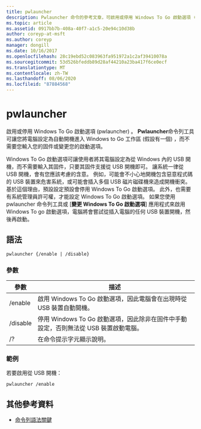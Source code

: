 ```yaml
---
title: pwlauncher
description: Pwlauncher 命令的參考文章，可啟用或停用 Windows To Go 啟動選項 (pwlauncher) 。
ms.topic: article
ms.assetid: 0917bb7b-408a-40f7-a1c5-20e94c10d38b
author: coreyp-at-msft
ms.author: coreyp
manager: dongill
ms.date: 10/16/2017
ms.openlocfilehash: 28c19ebd52c083963fa951972a1c2af39410078a
ms.sourcegitcommit: 53d526bfeddb89d28af44210a23ba417f6ce0ecf
ms.translationtype: MT
ms.contentlocale: zh-TW
ms.lasthandoff: 08/06/2020
ms.locfileid: "87884568"
---
```

# <a name="pwlauncher"></a>pwlauncher

啟用或停用 Windows To Go 啟動選項 (pwlauncher) 。 **Pwlauncher**命令列工具可讓您將電腦設定為自動開機進入 Windows to Go 工作區 (假設有一個) ，而不需要您輸入您的固件或變更您的啟動選項。

Windows To Go 啟動選項可讓使用者將其電腦設定為從 Windows 內的 USB 開機，而不需要輸入其固件，只要其固件支援從 USB 開機即可。 讓系統一律從 USB 開機，會有您應該考慮的含意。 例如，可能會不小心地開機包含惡意程式碼的 USB 裝置來危害系統，或可能會插入多個 USB 磁片磁碟機來造成開機衝突。 基於這個理由，預設設定預設會停用 Windows To Go 啟動選項。 此外，也需要有系統管理員許可權，才能設定 Windows To Go 啟動選項。 如果您使用 pwlauncher 命令列工具或 [**變更 Windows To Go 啟動選項**] 應用程式來啟用 Windows To go 啟動選項，電腦將會嘗試從插入電腦的任何 USB 裝置開機，然後再啟動。

## <a name="syntax"></a>語法

```
pwlauncher {/enable | /disable}
```

### <a name="parameters"></a>參數

| 參數 | 描述 |
|--|--|
| /enable | 啟用 Windows To Go 啟動選項，因此電腦會在出現時從 USB 裝置自動開機。 |
| /disable | 停用 Windows To Go 啟動選項，因此除非在固件中手動設定，否則無法從 USB 裝置啟動電腦。 |
| /? | 在命令提示字元顯示說明。 |

### <a name="examples"></a>範例

若要啟用從 USB 開機：

```
pwlauncher /enable
```

## <a name="additional-references"></a>其他參考資料

- [命令列語法關鍵](command-line-syntax-key.md)
